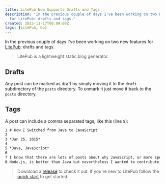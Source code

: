```yaml
---
title: LitePub Now Supports Drafts and Tags
description: "In the previous couple of days I've been working on two new features
  for LitePub: drafts and tags."
created: 2015-11-17T00:00:00Z
tags: [LitePub, Go]
---
```


In the previous couple of days I've been working on two new features for
[LitePub](https://github.com/mirovarga/litepub): drafts and tags.

> LitePub is a lightweight static blog generator.

## Drafts

Any post can be marked as draft by simply moving it to the `draft` subdirectory
of the `posts` directory. To unmark it just move it back to the `posts`
directory.

## Tags

A post can include a comma separated tags, like this (line `5`):

```markdown
1 # How I Switched from Java to JavaScript
2
3 *Jan 25, 2015*
4
5 *Java, JavaScript*
6
7 I know that there are lots of posts about why JavaScript, or more specifically
8 Node.js, is better than Java but nevertheless I wanted to contribute, too.
```

> Download a [release](https://github.com/mirovarga/litepub/releases) to check
  it out. If you're new to LitePub follow
  the [quick start](https://github.com/mirovarga/litepub#quick-start) to get started.
